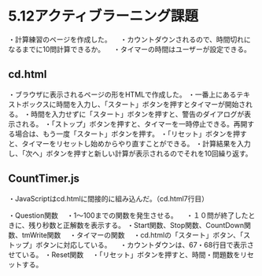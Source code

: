 # 5.12アクティブラーニング課題
・計算練習のページを作成した。
　・カウントダウンされるので、時間切れになるまでに10問計算できるか。
　・タイマーの時間はユーザーが設定できる。

## cd.html
・ブラウザに表示されるページの形をHTMLで作成した。
・一番上にあるテキストボックスに時間を入力し、「スタート」ボタンを押すとタイマーが開始される。
・時間を入力せずに「スタート」ボタンを押すと、警告のダイアログが表示される。
・「ストップ」ボタンを押すと、タイマーを一時停止できる。再開する場合は、もう一度「スタート」ボタンを押す。
・「リセット」ボタンを押すと、タイマーをリセットし始めからやり直すことができる。
・計算結果を入力し、「次へ」ボタンを押すと新しい計算が表示されるのでそれを10回繰り返す。

## CountTimer.js
・JavaScriptはcd.htmlに間接的に組み込んだ。（cd.html7行目）

・Question関数
　・1～100までの関数を発生させる。
　・１０問が終了したときに、残り秒数と正解数を表示する。
・Start関数、Stop関数、CountDown関数、tmWrite関数
　・タイマーの関数
　・cd.htmlの「スタート」ボタン、「ストップ」ボタンに対応している。
　・カウントダウンは、67・68行目で表示させている。
・Reset関数
　・「リセット」ボタンを押すと、時間・問題数をリセットする。
